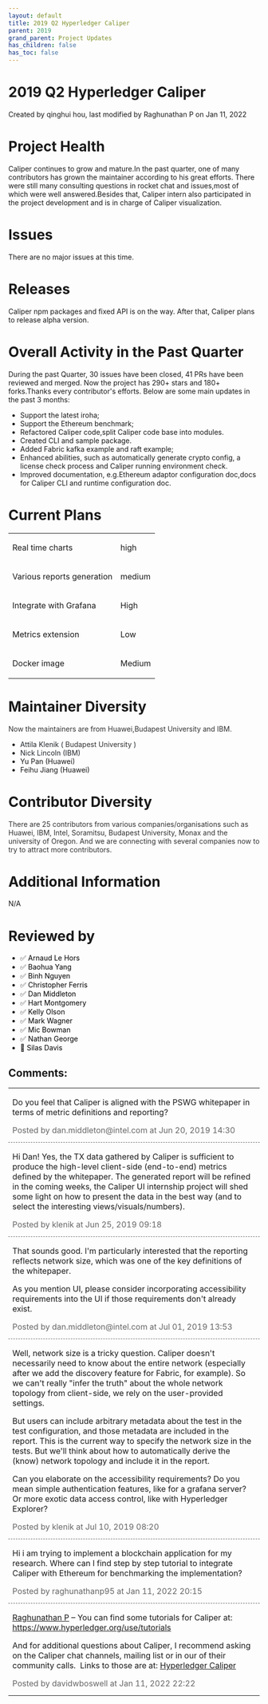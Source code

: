 ```yaml
---
layout: default
title: 2019 Q2 Hyperledger Caliper
parent: 2019
grand_parent: Project Updates
has_children: false
has_toc: false
---
```


# 2019 Q2 Hyperledger Caliper

Created by qinghui hou, last modified by Raghunathan P on Jan 11, 2022

# Project Health

Caliper continues to grow and mature.In the past quarter, one of many
contributors has grown the maintainer according to his great efforts.
There were still many consulting questions in rocket chat and
issues,most of which were well answered.Besides that, Caliper intern
also participated in the project development and is in charge of Caliper
visualization.

# Issues

There are no major issues at this time.

# Releases

Caliper npm packages and fixed API is on the way. After that, Caliper
plans to release alpha version.

# Overall Activity in the Past Quarter

During the past Quarter, 30 issues have been closed, 41 PRs have been
reviewed and merged. Now the project has 290+ stars and 180+
forks.Thanks every contributor's efforts. Below are some main updates in
the past 3 months:

-   Support the latest iroha;
-   Support the Ethereum benchmark;
-   Refactored Caliper code,split Caliper code base into modules.
-   Created CLI and sample package.
-   Added Fabric kafka example and raft example;
-   Enhanced abilities, such as automatically generate crypto config, a
license check process and Caliper running environment check.
-   Improved documentation, e.g.Ethereum adaptor configuration doc,docs
for Caliper CLI and runtime configuration doc. 

# Current Plans

<table class="confluenceTable">
<tbody>
<tr class="odd">
<td class="confluenceTd"><p><span>Real time charts </span></p></td>
<td class="confluenceTd"><p><span>high </span></p></td>
</tr>
<tr class="even">
<td class="confluenceTd"><p><span>Various reports generation</span></p></td>
<td class="confluenceTd"><p><span>medium </span></p></td>
</tr>
<tr class="odd">
<td class="confluenceTd"><p><span>Integrate with Grafana</span></p></td>
<td class="confluenceTd"><p><span>High </span></p></td>
</tr>
<tr class="even">
<td class="confluenceTd"><p><span>Metrics extension </span></p></td>
<td class="confluenceTd"><p><span>Low </span></p></td>
</tr>
<tr class="odd">
<td class="confluenceTd"><p><span>Docker image </span></p></td>
<td class="confluenceTd"><p><span>Medium </span></p></td>
</tr>
</tbody>
</table>

# Maintainer Diversity

<span style="color: rgb(51,51,51);">Now the maintainers are from
Huawei,Budapest University and IBM. </span>

-    <span style="color: rgb(36,41,46);">Attila Klenik ( <span style="color: rgb(51,51,51);">Budapest University </span>) </span> 
-    <span style="color: rgb(36,41,46);">Nick Lincoln (IBM) </span>
-   Yu Pan (Huawei)
-   Feihu Jiang (Huawei)

# Contributor Diversity

<span style="color: rgb(51,51,51);">There are 25 contributors from
various companies/organisations such as Huawei, IBM, Intel, Soramitsu,
Budapest University, Monax and the university of Oregon. And we are
connecting with several companies now to try to attract more
contributors. </span>

# Additional Information

N/A

# Reviewed by
-   ✅ <span style="color: rgb(0,0,0);">Arnaud Le Hors </span>
-   ✅ <span style="color: rgb(0,0,0);"> <span style="color: rgb(0,0,0);">Baohua Yang </span> </span>
-   ✅ <span style="color: rgb(0,0,0);"> <span style="color: rgb(0,0,0);"> <span style="color: rgb(0,0,0);">Binh
Nguyen </span> </span> </span>
-   ✅ <span style="color: rgb(0,0,0);"> <span style="color: rgb(0,0,0);"> <span style="color: rgb(0,0,0);">Christopher Ferris </span> </span></span>
-   ✅ <span style="color: rgb(0,0,0);"> <span style="color: rgb(0,0,0);"> <span style="color: rgb(0,0,0);"> <span style="color: rgb(0,0,0);">Dan Middleton </span> </span> </span></span>
-   ✅ <span style="color: rgb(0,0,0);"> <span style="color: rgb(0,0,0);"> <span style="color: rgb(0,0,0);"> <span style="color: rgb(0,0,0);"> <span style="color: rgb(0,0,0);">Hart
Montgomery </span> </span> </span> </span> </span>
-   ✅ <span style="color: rgb(0,0,0);"> <span style="color: rgb(0,0,0);"> <span style="color: rgb(0,0,0);"> <span style="color: rgb(0,0,0);"> <span style="color: rgb(0,0,0);"> <span style="color: rgb(0,0,0);">Kelly Olson </span> </span> </span></span> </span> </span>
-   ✅ <span style="color: rgb(0,0,0);"> <span style="color: rgb(0,0,0);"> <span style="color: rgb(0,0,0);"> <span style="color: rgb(0,0,0);"> <span style="color: rgb(0,0,0);"> <span style="color: rgb(0,0,0);"> <span style="color: rgb(0,0,0);">Mark
Wagner </span> </span> </span> </span> </span> </span> </span>
-   ✅ <span style="color: rgb(0,0,0);"> <span style="color: rgb(0,0,0);"> <span style="color: rgb(0,0,0);"> <span style="color: rgb(0,0,0);"> <span style="color: rgb(0,0,0);"> <span style="color: rgb(0,0,0);"> <span style="color: rgb(0,0,0);"> <span style="color: rgb(0,0,0);">Mic Bowman </span> </span> </span></span> </span> </span> </span> </span>
-   ✅ <span style="color: rgb(0,0,0);"> <span style="color: rgb(0,0,0);"> <span style="color: rgb(0,0,0);"> <span style="color: rgb(0,0,0);"> <span style="color: rgb(0,0,0);"> <span style="color: rgb(0,0,0);"> <span style="color: rgb(0,0,0);"> <span style="color: rgb(0,0,0);">Nathan George </span> </span> </span></span> </span> </span> </span> </span>
-   🔲 <span style="color: rgb(0,0,0);"> <span style="color: rgb(0,0,0);"> <span style="color: rgb(0,0,0);"> <span style="color: rgb(0,0,0);"> <span style="color: rgb(0,0,0);"> <span style="color: rgb(0,0,0);"> <span style="color: rgb(0,0,0);"> <span style="color: rgb(0,0,0);">Silas Davis </span> </span> </span></span> </span> </span> </span> </span>



## Comments:

<table data-border="0" width="100%">
<colgroup>
<col style="width: 100%" />
</colgroup>
<tbody>
<tr class="odd">
<td><span id="comment-13865806"></span>
<p>Do you feel that Caliper is aligned with the PSWG whitepaper in terms
of metric definitions and reporting?</p>
<div class="smallfont" data-align="left" style="color: #666666; width: 98%; margin-bottom: 10px;">
 Posted by dan.middleton@intel.com at Jun 20, 2019 14:30 </div ></td>
</tr>
<tr class="even">
<td style="border-top: 1px dashed #666666"><span id="comment-16318860"></span>
<p>Hi Dan! Yes, the TX data gathered by Caliper is sufficient to produce
the high-level client-side (end-to-end) metrics defined by the
whitepaper. The generated report will be refined in the coming weeks,
the Caliper UI internship project will shed some light on how to present
the data in the best way (and to select the interesting
views/visuals/numbers).</p>
<div class="smallfont" data-align="left" style="color: #666666; width: 98%; margin-bottom: 10px;">
Posted by klenik at Jun
25, 2019 09:18 </div ></td>
</tr>
<tr class="odd">
<td style="border-top: 1px dashed #666666"><span id="comment-16319998"></span>
<p>That sounds good. I'm particularly interested that the reporting
reflects network size, which was one of the key definitions of the
whitepaper.</p>
<p>As you mention UI, please consider incorporating accessibility
requirements into the UI if those requirements don't already exist.</p>
<div class="smallfont" data-align="left" style="color: #666666; width: 98%; margin-bottom: 10px;">
Posted by dan.middleton@intel.com at Jul 01, 2019 13:53 </div ></td>
</tr>
<tr class="even">
<td style="border-top: 1px dashed #666666"><span id="comment-16321091"></span>
<p>Well, network size is a tricky question. Caliper doesn't necessarily
need to know about the entire network (especially after we add the
discovery feature for Fabric, for example). So we can't really "infer
the truth" about the whole network topology from client-side, we rely on
the user-provided settings.</p>
<p>But users can include arbitrary metadata about the test in the test
configuration, and those metadata are included in the report. This is
the current way to specify the network size in the tests. But we'll
think about how to automatically derive the (know) network topology and
include it in the report.</p>
<p>Can you elaborate on the accessibility requirements? Do you mean
simple authentication features, like for a grafana server? Or more
exotic data access control, like with Hyperledger Explorer?  </p>
<div class="smallfont" data-align="left" style="color: #666666; width: 98%; margin-bottom: 10px;">
Posted by klenik at Jul
10, 2019 08:20 </div ></td>
</tr>
<tr class="odd">
<td style="border-top: 1px dashed #666666"><span id="comment-62235154"></span>
<p>Hi i am trying to implement a blockchain application for my research.
Where can I find step by step tutorial to integrate Caliper with
Ethereum for benchmarking the implementation?</p>
<div class="smallfont" data-align="left" style="color: #666666; width: 98%; margin-bottom: 10px;">
Posted by raghunathanp95 at Jan 11, 2022 20:15 </div ></td>
</tr>
<tr class="even">
<td style="border-top: 1px dashed #666666"><span id="comment-62235159"></span>
<p><a href="https://wiki.hyperledger.org/display/~raghunathanp95" class="confluence-userlink user-mention" data-username="raghunathanp95" data-linked-resource-id="62235074" data-linked-resource-version="1" data-linked-resource-type="userinfo" data-base-url="https://wiki.hyperledger.org">Raghunathan P</a> – You can
find some tutorials for Caliper at: <a href="https://www.hyperledger.org/use/tutorials" class="external-link" rel="nofollow">https://www.hyperledger.org/use/tutorials</a></p>
<p>And for additional questions about Caliper, I recommend asking on the
Caliper chat channels, mailing list or in our of their community calls. 
Links to those are at: <a href="https://wiki.hyperledger.org/display/caliper/Hyperledger+Caliper">Hyperledger
Caliper</a></p>
<div class="smallfont" data-align="left" style="color: #666666; width: 98%; margin-bottom: 10px;">
Posted by davidwboswell
at Jan 11, 2022 22:22 </div ></td>
</tr>
</tbody>
</table>




